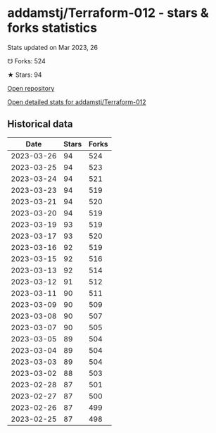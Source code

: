 # addamstj/Terraform-012 - stars & forks statistics

Stats updated on Mar 2023, 26

☋ Forks: 524

★ Stars: 94

[Open repository](https://github.com/addamstj/Terraform-012)

[Open detailed stats for addamstj/Terraform-012](https://reviewgithub.com/rep/addamstj/Terraform-012)

## Historical data
| Date | Stars | Forks |
|------|-------|-------|
| 2023-03-26 | 94 | 524 | 
| 2023-03-25 | 94 | 523 | 
| 2023-03-24 | 94 | 521 | 
| 2023-03-23 | 94 | 519 | 
| 2023-03-21 | 94 | 520 | 
| 2023-03-20 | 94 | 519 | 
| 2023-03-19 | 93 | 519 | 
| 2023-03-17 | 93 | 520 | 
| 2023-03-16 | 92 | 519 | 
| 2023-03-15 | 92 | 516 | 
| 2023-03-13 | 92 | 514 | 
| 2023-03-12 | 91 | 512 | 
| 2023-03-11 | 90 | 511 | 
| 2023-03-09 | 90 | 509 | 
| 2023-03-08 | 90 | 507 | 
| 2023-03-07 | 90 | 505 | 
| 2023-03-05 | 89 | 504 | 
| 2023-03-04 | 89 | 504 | 
| 2023-03-03 | 89 | 504 | 
| 2023-03-02 | 88 | 503 | 
| 2023-02-28 | 87 | 501 | 
| 2023-02-27 | 87 | 500 | 
| 2023-02-26 | 87 | 499 | 
| 2023-02-25 | 87 | 498 | 

